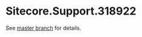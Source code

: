 # Sitecore.Support.318922

See [master branch](https://github.com/sitecoresupport/Sitecore.Support.318922) for details.